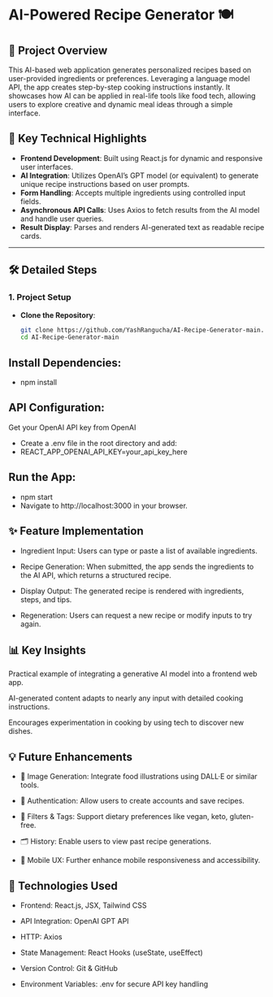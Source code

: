 # AI-Powered Recipe Generator 🍽️

## 📌 Project Overview

This AI-based web application generates personalized recipes based on user-provided ingredients or preferences. Leveraging a language model API, the app creates step-by-step cooking instructions instantly. It showcases how AI can be applied in real-life tools like food tech, allowing users to explore creative and dynamic meal ideas through a simple interface.

## 🚀 Key Technical Highlights

- **Frontend Development**: Built using React.js for dynamic and responsive user interfaces.
- **AI Integration**: Utilizes OpenAI’s GPT model (or equivalent) to generate unique recipe instructions based on user prompts.
- **Form Handling**: Accepts multiple ingredients using controlled input fields.
- **Asynchronous API Calls**: Uses Axios to fetch results from the AI model and handle user queries.
- **Result Display**: Parses and renders AI-generated text as readable recipe cards.

---

## 🛠️ Detailed Steps

### 1. Project Setup

- **Clone the Repository**:
  ```bash
  git clone https://github.com/YashRangucha/AI-Recipe-Generator-main.git
  cd AI-Recipe-Generator-main
## Install Dependencies:
- npm install

## API Configuration:

Get your OpenAI API key from OpenAI
- Create a .env file in the root directory and add:
- REACT_APP_OPENAI_API_KEY=your_api_key_here
## Run the App:
- npm start
- Navigate to http://localhost:3000 in your browser.

## ✨ Feature Implementation
- Ingredient Input: Users can type or paste a list of available ingredients.

- Recipe Generation: When submitted, the app sends the ingredients to the AI API, which returns a structured recipe.

- Display Output: The generated recipe is rendered with ingredients, steps, and tips.

- Regeneration: Users can request a new recipe or modify inputs to try again.

## 📊 Key Insights
Practical example of integrating a generative AI model into a frontend web app.

AI-generated content adapts to nearly any input with detailed cooking instructions.

Encourages experimentation in cooking by using tech to discover new dishes.

## 💡 Future Enhancements
- 📸 Image Generation: Integrate food illustrations using DALL·E or similar tools.

- 🔐 Authentication: Allow users to create accounts and save recipes.

- 🧠 Filters & Tags: Support dietary preferences like vegan, keto, gluten-free.

- 🗂️ History: Enable users to view past recipe generations.

- 📱 Mobile UX: Further enhance mobile responsiveness and accessibility.

## 🧰 Technologies Used
- Frontend: React.js, JSX, Tailwind CSS

- API Integration: OpenAI GPT API

- HTTP: Axios

- State Management: React Hooks (useState, useEffect)

- Version Control: Git & GitHub

- Environment Variables: .env for secure API key handling

